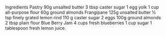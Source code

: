 Ingredients
    Pastry
        90g unsalted butter
        3 tbsp caster sugar
        1 egg yolk
        1 cup all-purpose flour
        60g ground almonds
    Frangipane
        125g unsalted butter
        ½ tsp finely grated lemon rind
        110 g caster sugar 
        2 eggs
        100g ground almonds
        2 tbsp plain flour
    Blue Berry Jam
        4 cups fresh blueberries
        1 cup sugar
        1 tablespoon fresh lemon juice.

